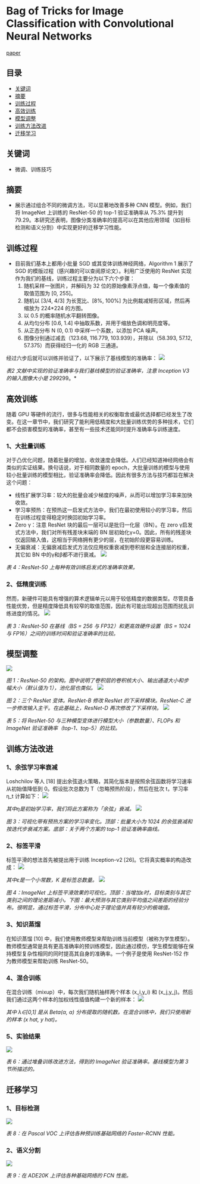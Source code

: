 # Bag of Tricks for Image Classification with Convolutional Neural Networks
[paper](https://arxiv.org/pdf/1812.01187.pdf)

## 目录
- [关键词](#关键词)
- [摘要](#摘要)
- [训练过程](#训练过程)
- [高效训练](#高效训练)
- [模型调整](#模型调整)
- [训练方法改进](#训练方法改进)
- [迁移学习](#迁移学习)


## 关键词
- 微调、训练技巧

## 摘要
- 展示通过组合不同的微调方法，可以显著地改善多种 CNN 模型。例如，我们将 ImageNet 上训练的 ResNet-50 的 top-1 验证准确率从 75.3% 提升到 79.29。本研究还表明，图像分类准确率的提高可以在其他应用领域（如目标检测和语义分割）中实现更好的迁移学习性能。

## 训练过程
- 目前我们基本上都用小批量 SGD 或其变体训练神经网络，Algorithm 1 展示了 SGD 的模版过程（感兴趣的可以查阅原论文）。利用广泛使用的 ResNet 实现作为我们的基线，训练过程主要分为以下六个步骤：
  1. 随机采样一张图片，并解码为 32 位的原始像素浮点值，每一个像素值的取值范围为 [0, 255]。
  2. 随机以 [3/4, 4/3] 为长宽比、[8%, 100%] 为比例裁减矩形区域，然后再缩放为 224*224 的方图。
  3. 以 0.5 的概率随机水平翻转图像。
  4. 从均匀分布 [0.6, 1.4] 中抽取系数，并用于缩放色调和明亮度等。
  5. 从正态分布 N (0, 0.1) 中采样一个系数，以添加 PCA 噪声。
  6. 图像分别通过减去（123.68, 116.779, 103.939），并除以（58.393, 57.12, 57.375）而获得经归一化的 RGB 三通道。

经过六步后就可以训练并验证了，以下展示了基线模型的准确率：
![](./img/640.webp)

*表2 文献中实现的验证准确率与我们基线模型的验证准确率，注意 Inception V3 的输入图像大小是 299*299。*

## 高效训练
随着 GPU 等硬件的流行，很多与性能相关的权衡取舍或最优选择都已经发生了改变。在这一章节中，我们研究了能利用低精度和大批量训练优势的多种技术，它们都不会损害模型的准确率，甚至有一些技术还能同时提升准确率与训练速度。

### 1、大批量训练
对于凸优化问题，随着批量的增加，收敛速度会降低。人们已经知道神经网络会有类似的实证结果。换句话说，对于相同数量的 epoch，大批量训练的模型与使用较小批量训练的模型相比，验证准确率会降低。因此有很多方法与技巧都旨在解决这个问题：

- 线性扩展学习率：较大的批量会减少梯度的噪声，从而可以增加学习率来加快收敛。
- 学习率预热：在预热这一启发式方法中，我们在最初使用较小的学习率，然后在训练过程变得稳定时换回初始学习率。
- Zero γ：注意 ResNet 块的最后一层可以是批归一化层（BN）。在 zero γ启发式方法中，我们对所有残差块末端的 BN 层初始化γ=0。因此，所有的残差块仅返回输入值，这相当于网络拥有更少的层，在初始阶段更容易训练。
- 无偏衰减：无偏衰减启发式方法仅应用权重衰减到卷积层和全连接层的权重，其它如 BN 中的γ和β都不进行衰减。
![](./img/640(1).webp)

*表 4：ResNet-50 上每种有效训练启发式的准确率效果。*
### 2、低精度训练
然而，新硬件可能具有增强的算术逻辑单元以用于较低精度的数据类型。尽管具备性能优势，但是精度降低具有较窄的取值范围，因此有可能出现超出范围而扰乱训练进度的情况。
![](./img/640(2).webp)

*表 3：ResNet-50 在基线（BS = 256 与 FP32）和更高效硬件设置（BS = 1024 与 FP16）之间的训练时间和验证准确率的比较。*

## 模型调整
![](./img/640(3).webp)

*图 1：ResNet-50 的架构。图中说明了卷积层的卷积核大小、输出通道大小和步幅大小（默认值为 1），池化层也类似。*
![](./img/640(4).webp)

*图 2：三个 ResNet 变体。ResNet-B 修改 ResNet 的下采样模块。ResNet-C 进一步修改输入主干。在此基础上，ResNet-D 再次修改了下采样块。*
![](./img/640(5).webp)

*表 5：将 ResNet-50 与三种模型变体进行模型大小（参数数量）、FLOPs 和 ImageNet 验证准确率（top-1、top-5）的比较。*

## 训练方法改进
### 1、余弦学习率衰减
Loshchilov 等人 [18] 提出余弦退火策略，其简化版本是按照余弦函数将学习速率从初始值降低到 0。假设批次总数为 T（忽略预热阶段），然后在批次 t，学习率η_t 计算如下：
![](./img/640(6).webp)

*其中η是初始学习率，我们将此方案称为「余弦」衰减。*
![](./img/640(7).webp)

*图 3：可视化带有预热方案的学习率变化。顶部：批量大小为 1024 的余弦衰减和按迭代步衰减方案。底部：关于两个方案的 top-1 验证准确率曲线。*
### 2、标签平滑
标签平滑的想法首先被提出用于训练 Inception-v2 [26]。它将真实概率的构造改成：
![](./img/640(8).webp)

*其中ε是一个小常数，K 是标签总数量。*
![](./img/640(9).webp)

*图 4：ImageNet 上标签平滑效果的可视化。顶部：当增加ε时，目标类别与其它类别之间的理论差距减小。下图：最大预测与其它类别平均值之间差距的经验分布。很明显，通过标签平滑，分布中心处于理论值并具有较少的极端值。*
### 3、知识蒸馏
在知识蒸馏 [10] 中，我们使用教师模型来帮助训练当前模型（被称为学生模型）。教师模型通常是具有更高准确率的预训练模型，因此通过模仿，学生模型能够在保持模型复杂性相同的同时提高其自身的准确率。一个例子是使用 ResNet-152 作为教师模型来帮助训练 ResNet-50。
### 4、混合训练
在混合训练（mixup）中，每次我们随机抽样两个样本 (x_i,y_i) 和 (x_j,y_j)。然后我们通过这两个样本的加权线性插值构建一个新的样本：
![](./img/640(10).webp)

*其中 λ∈[0,1] 是从 Beta(α, α) 分布提取的随机数。在混合训练中，我们只使用新的样本 (x hat, y hat)。*
### 5、实验结果
![](./img/640(11).webp)

*表 6：通过堆叠训练改进方法，得到的 ImageNet 验证准确率。基线模型为第 3 节所描述的。*

## 迁移学习
### 1、目标检测
![](./img/640(12).webp)

*表 8：在 Pascal VOC 上评估各种预训练基础网络的 Faster-RCNN 性能。*

### 2、语义分割
![](./img/640(13).webp)

*表 9：在 ADE20K 上评估各种基础网络的 FCN 性能。*